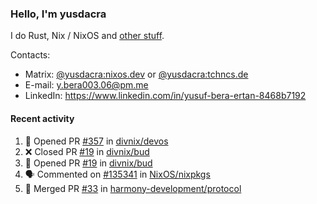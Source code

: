 ### Hello, I'm yusdacra

I do Rust, Nix / NixOS and [other stuff](https://yusdacra.gitlab.io/about).

Contacts:
- Matrix: [@yusdacra:nixos.dev](https://matrix.to/#/@yusdacra:nixos.dev) or [@yusdacra:tchncs.de](https://matrix.to/#/@yusdacra:tchncs.de)
- E-mail: y.bera003.06@pm.me
- LinkedIn: https://www.linkedin.com/in/yusuf-bera-ertan-8468b7192

#### Recent activity

<!--START_SECTION:activity-->
1. 💪 Opened PR [#357](https://github.com/divnix/devos/pull/357) in [divnix/devos](https://github.com/divnix/devos)
2. ❌ Closed PR [#19](https://github.com/divnix/bud/pull/19) in [divnix/bud](https://github.com/divnix/bud)
3. 💪 Opened PR [#19](https://github.com/divnix/bud/pull/19) in [divnix/bud](https://github.com/divnix/bud)
4. 🗣 Commented on [#135341](https://github.com/NixOS/nixpkgs/issues/135341) in [NixOS/nixpkgs](https://github.com/NixOS/nixpkgs)
5. 🎉 Merged PR [#33](https://github.com/harmony-development/protocol/pull/33) in [harmony-development/protocol](https://github.com/harmony-development/protocol)
<!--END_SECTION:activity-->

